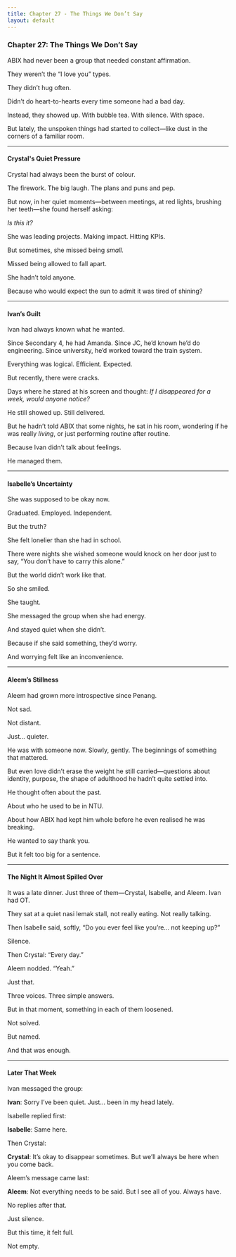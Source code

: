 ```yaml
---
title: Chapter 27 - The Things We Don’t Say
layout: default
---
```


### **Chapter 27: The Things We Don’t Say**

ABIX had never been a group that needed constant affirmation.

They weren’t the “I love you” types.

They didn’t hug often.

Didn’t do heart-to-hearts every time someone had a bad day.

Instead, they showed up. With bubble tea. With silence. With space.

But lately, the unspoken things had started to collect—like dust in the corners of a familiar room.

---

#### **Crystal's Quiet Pressure**

Crystal had always been the burst of colour.

The firework. The big laugh. The plans and puns and pep.

But now, in her quiet moments—between meetings, at red lights, brushing her teeth—she found herself asking:

*Is this it?*

She was leading projects. Making impact. Hitting KPIs.

But sometimes, she missed being *small.*

Missed being allowed to fall apart.

She hadn’t told anyone.

Because who would expect the sun to admit it was tired of shining?

---

#### **Ivan’s Guilt**

Ivan had always known what he wanted.

Since Secondary 4, he had Amanda. Since JC, he’d known he’d do engineering. Since university, he’d worked toward the train system.

Everything was logical. Efficient. Expected.

But recently, there were cracks.

Days where he stared at his screen and thought: *If I disappeared for a week, would anyone notice?*

He still showed up. Still delivered.

But he hadn’t told ABIX that some nights, he sat in his room, wondering if he was really *living*, or just performing routine after routine.

Because Ivan didn’t talk about feelings.

He managed them.

---

#### **Isabelle’s Uncertainty**

She was supposed to be okay now.

Graduated. Employed. Independent.

But the truth?

She felt lonelier than she had in school.

There were nights she wished someone would knock on her door just to say, “You don’t have to carry this alone.”

But the world didn’t work like that.

So she smiled.

She taught.

She messaged the group when she had energy.

And stayed quiet when she didn’t.

Because if she said something, they’d worry.

And worrying felt like an inconvenience.

---

#### **Aleem’s Stillness**

Aleem had grown more introspective since Penang.

Not sad.

Not distant.

Just... quieter.

He was with someone now. Slowly, gently. The beginnings of something that mattered.

But even love didn’t erase the weight he still carried—questions about identity, purpose, the shape of adulthood he hadn’t quite settled into.

He thought often about the past.

About who he used to be in NTU.

About how ABIX had kept him whole before he even realised he was breaking.

He wanted to say thank you.

But it felt too big for a sentence.

---

#### **The Night It Almost Spilled Over**

It was a late dinner. Just three of them—Crystal, Isabelle, and Aleem. Ivan had OT.

They sat at a quiet nasi lemak stall, not really eating. Not really talking.

Then Isabelle said, softly, “Do you ever feel like you’re... not keeping up?”

Silence.

Then Crystal: “Every day.”

Aleem nodded. “Yeah.”

Just that.

Three voices. Three simple answers.

But in that moment, something in each of them loosened.

Not solved.

But named.

And that was enough.

---

#### **Later That Week**

Ivan messaged the group:

**Ivan**: Sorry I’ve been quiet. Just... been in my head lately.

Isabelle replied first:

**Isabelle**: Same here.

Then Crystal:

**Crystal**: It’s okay to disappear sometimes. But we’ll always be here when you come back.

Aleem’s message came last:

**Aleem**: Not everything needs to be said. But I see all of you. Always have.

No replies after that.

Just silence.

But this time, it felt full.

Not empty.